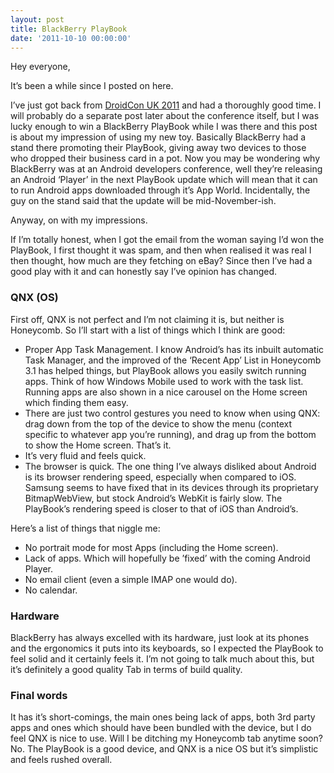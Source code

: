 ```yaml
---
layout: post
title: BlackBerry PlayBook
date: '2011-10-10 00:00:00'
---
```


Hey everyone,

It&#8217;s been a while since I posted on here.

I&#8217;ve just got back from [DroidCon UK 2011][1] and had a thoroughly good time. I will probably do a separate post later about the conference itself, but I was lucky enough to win a BlackBerry PlayBook while I was there and this post is about my impression of using my new toy. Basically BlackBerry had a stand there promoting their PlayBook, giving away two devices to those who dropped their business card in a pot. Now you may be wondering why BlackBerry was at an Android developers conference, well they&#8217;re releasing an Android &#8216;Player&#8217; in the next PlayBook update which will mean that it can to run Android apps downloaded through it&#8217;s App World. Incidentally, the guy on the stand said that the update will be mid-November-ish.

Anyway, on with my impressions.

If I&#8217;m totally honest, when I got the email from the woman saying I&#8217;d won the PlayBook, I first thought it was spam, and then when realised it was real I then thought, how much are they fetching on eBay? Since then I&#8217;ve had a good play with it and can honestly say I&#8217;ve opinion has changed.

### QNX (OS)

First off, QNX is not perfect and I&#8217;m not claiming it is, but neither is Honeycomb. So I&#8217;ll start with a list of things which I think are good:

*   Proper App Task Management. I know Android&#8217;s has its inbuilt automatic Task Manager, and the improved of the &#8216;Recent App&#8217; List in Honeycomb 3.1 has helped things, but PlayBook allows you easily switch running apps. Think of how Windows Mobile used to work with the task list. Running apps are also shown in a nice carousel on the Home screen which finding them easy.
*   There are just two control gestures you need to know when using QNX: drag down from the top of the device to show the menu (context specific to whatever app you&#8217;re running), and drag up from the bottom to show the Home screen. That&#8217;s it.
*   It&#8217;s very fluid and feels quick.
*   The browser is quick. The one thing I&#8217;ve always disliked about Android is its browser rendering speed, especially when compared to iOS. Samsung seems to have fixed that in its devices through its proprietary BitmapWebView, but stock Android&#8217;s WebKit is fairly slow. The PlayBook&#8217;s rendering speed is closer to that of iOS than Android&#8217;s.

Here&#8217;s a list of things that niggle me:

*   No portrait mode for most Apps (including the Home screen).
*   Lack of apps. Which will hopefully be &#8217;fixed&#8217; with the coming Android Player.
*   No email client (even a simple IMAP one would do).
*   No calendar.

### Hardware

BlackBerry has always excelled with its hardware, just look at its phones and the ergonomics it puts into its keyboards, so I expected the PlayBook to feel solid and it certainly feels it. I&#8217;m not going to talk much about this, but it&#8217;s definitely a good quality Tab in terms of build quality.

### Final words

It has it&#8217;s short-comings, the main ones being lack of apps, both 3rd party apps and ones which should have been bundled with the device, but I do feel QNX is nice to use. Will I be ditching my Honeycomb tab anytime soon? No. The PlayBook is a good device, and QNX is a nice OS but it&#8217;s simplistic and feels rushed overall.

 [1]: http://uk.droidcon.com/